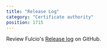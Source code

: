 ```yaml
---
title: "Release Log"
category: "Certificate authority"
position: 1715
---
```


Review Fulcio's [Release log](https://github.com/sigstore/fulcio/releases) on GitHub.
